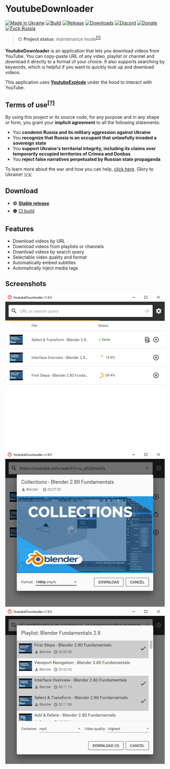 # YoutubeDownloader

[![Made in Ukraine](https://img.shields.io/badge/made_in-ukraine-ffd700.svg?labelColor=0057b7)](https://vshymanskyy.github.io/StandWithUkraine)
[![Build](https://img.shields.io/github/workflow/status/Tyrrrz/YoutubeDownloader/main/master)](https://github.com/Tyrrrz/YoutubeDownloader/actions)
[![Release](https://img.shields.io/github/release/Tyrrrz/YoutubeDownloader.svg)](https://github.com/Tyrrrz/YoutubeDownloader/releases)
[![Downloads](https://img.shields.io/github/downloads/Tyrrrz/YoutubeDownloader/total.svg)](https://github.com/Tyrrrz/YoutubeDownloader/releases)
[![Discord](https://img.shields.io/discord/869237470565392384?label=discord)](https://discord.gg/2SUWKFnHSm)
[![Donate](https://img.shields.io/badge/donate-$$$-8a2be2.svg)](https://tyrrrz.me/donate)
[![Fuck Russia](https://img.shields.io/badge/fuck-russia-e4181c.svg?labelColor=000000)](https://twitter.com/tyrrrz/status/1495972128977571848)

> 🟡 **Project status**: maintenance mode<sup>[[?]](https://github.com/Tyrrrz/.github/blob/master/docs/project-status.md)</sup>

**YoutubeDownloader** is an application that lets you download videos from YouTube.
You can copy-paste URL of any video, playlist or channel and download it directly to a format of your choice.
It also supports searching by keywords, which is helpful if you want to quickly look up and download videos.

This application uses [**YoutubeExplode**](https://github.com/Tyrrrz/YoutubeExplode) under the hood to interact with YouTube.

## Terms of use<sup>[[?]](https://github.com/Tyrrrz/.github/blob/master/docs/why-so-political.md)</sup>

By using this project or its source code, for any purpose and in any shape or form, you grant your **implicit agreement** to all the following statements:

- You **condemn Russia and its military aggression against Ukraine**
- You **recognize that Russia is an occupant that unlawfully invaded a sovereign state**
- You **support Ukraine's territorial integrity, including its claims over temporarily occupied territories of Crimea and Donbas**
- You **reject false narratives perpetuated by Russian state propaganda**

To learn more about the war and how you can help, [click here](https://tyrrrz.me). Glory to Ukraine! 🇺🇦

## Download

- 🟢 **[Stable release](https://github.com/Tyrrrz/YoutubeDownloader/releases/latest)**
- 🟠 [CI build](https://github.com/Tyrrrz/YoutubeDownloader/actions/workflows/main.yml)

## Features

- Download videos by URL
- Download videos from playlists or channels
- Download videos by search query
- Selectable video quality and format
- Automatically embed subtitles
- Automatically inject media tags

## Screenshots

![list](.assets/list.png)
![single](.assets/single.png)
![multiple](.assets/multiple.png)
